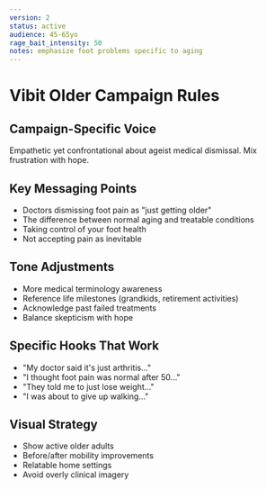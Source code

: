 ```yaml
---
version: 2
status: active
audience: 45-65yo
rage_bait_intensity: 50
notes: emphasize foot problems specific to aging
---
```


# Vibit Older Campaign Rules

## Campaign-Specific Voice
Empathetic yet confrontational about ageist medical dismissal. Mix frustration with hope.

## Key Messaging Points
- Doctors dismissing foot pain as "just getting older"
- The difference between normal aging and treatable conditions
- Taking control of your foot health
- Not accepting pain as inevitable

## Tone Adjustments
- More medical terminology awareness
- Reference life milestones (grandkids, retirement activities)
- Acknowledge past failed treatments
- Balance skepticism with hope

## Specific Hooks That Work
- "My doctor said it's just arthritis..."
- "I thought foot pain was normal after 50..."
- "They told me to just lose weight..."
- "I was about to give up walking..."

## Visual Strategy
- Show active older adults
- Before/after mobility improvements
- Relatable home settings
- Avoid overly clinical imagery
